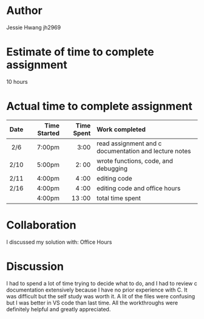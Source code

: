 # Author
Jessie Hwang 
jh2969

# Estimate of time to complete assignment
10 hours

# Actual time to complete assignment
| Date | Time Started | Time Spent | Work completed |
| :--: | -----------: | ---------: | :------------- |
| 2/6  |      7:00pm |       3:00 | read assignment and c documentation and lecture notes|
| 2/10  |     5:00pm |     2: 00  | wrote functions, code, and debugging |
|  2/11 |   4:00pm   |      4 :00 | editing code|
|  2/16 |   4:00pm   |      4 :00 | editing code and office hours|
|   |   4:00pm   |      13 :00 | total time spent |

# Collaboration
I discussed my solution with: Office Hours

# Discussion
I had to spend a lot of time trying to decide what to do, and I had to review c documentation extensively because I have no prior experience with C. It was difficult but the self study was worth it. A lit of the files were confusing but I was better in VS code than last time. All the workthroughs were definitely helpful and greatly appreciated.